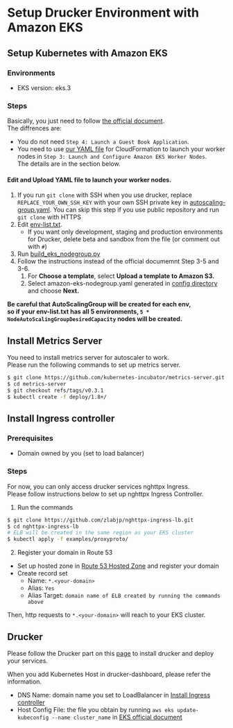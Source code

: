 # Setup Drucker Environment with Amazon EKS
## Setup Kubernetes with Amazon EKS
### Environments
* EKS version: eks.3

### Steps

Basically, you just need to follow [the official document](https://docs.aws.amazon.com/eks/latest/userguide/getting-started.html).  
The diffrences are:

- You do not need `Step 4: Launch a Guest Book Application`.
- You need to use [our YAML file](https://github.com/drucker/drucker-parent/blob/master/config/amazon-eks-nodegroup.yaml) for CloudFormation to launch your worker nodes in `Step 3: Launch and Configure Amazon EKS Worker Nodes`.  
  The details are in the section below.

#### Edit and Upload YAML file to launch your worker nodes.
1. If you run `git clone` with SSH when you use drucker, replace `REPLACE_YOUR_OWN_SSH_KEY` with your own SSH private key in [autoscaling-group.yaml](https://github.com/drucker/drucker-parent/blob/master/config/autoscaling-group.yaml).
   You can skip this step if you use public repository and run `git clone` with HTTPS
2. Edit [env-list.txt](https://github.com/drucker/drucker-parent/blob/master/config/env-list.txt).
    - If you want only development, staging and production environments for Drucker, delete beta and sandbox from the file (or comment out with `#`)
3. Run [build_eks_nodegroup.py](https://github.com/drucker/drucker-parent/blob/master/config/build_eks_nodegroup.py)
4. Follow the instructions instead of the official documemnt Step 3-5 and 3-6.
    1. For **Choose a template**, select **Upload a template to Amazon S3.**
    2. Select amazon-eks-nodegroup.yaml generated in [config directory](https://github.com/drucker/drucker-parent/blob/master/config) and choose **Next.**

**Be careful that AutoScalingGroup will be created for each env,  
so if your env-list.txt has all 5 environments, `5 * NodeAutoScalingGroupDesiredCapacity` nodes will be created.**


## Install Metrics Server
You need to install metrics server for autoscaler to work.  
Please run the following commands to set up metrics server.

```bash
$ git clone https://github.com/kubernetes-incubator/metrics-server.git
$ cd metrics-server
$ git checkout refs/tags/v0.3.1
$ kubectl create -f deploy/1.8+/
```

## Install Ingress controller
### Prerequisites
- Domain owned by you (set to load balancer)

### Steps
For now, you can only access drucker services nghttpx Ingress.  
Please follow instructions below to set up nghttpx Ingress Controller.

1. Run the commands

```bash
$ git clone https://github.com/zlabjp/nghttpx-ingress-lb.git
$ cd nghttpx-ingress-lb
# ELB will be created in the same region as your EKS cluster
$ kubectl apply -f examples/proxyproto/
```

2. Register your domain in Route 53
- Set up hosted zone in [Route 53 Hosted Zone](https://console.aws.amazon.com/route53/home) and register your domain
- Create record set
  - Name: `*.<your-domain>`
  - Alias: `Yes`
  - Alias Target: `domain name of ELB created by running the commands above`

Then, http requests to `*.<your-domain>` will reach to your EKS cluster.

## Drucker
Please follow the Drucker part on this [page](https://github.com/drucker/drucker-parent/blob/master/docs/Installation.md) to install drucker and deploy your services.  

When you add Kubernetes Host in drucker-dashboard, please refer the information.

- DNS Name: domain name you set to LoadBalancer in [Install Ingress controller](https://github.com/rekcurd/drucker-parent/blob/master/docs/Installation-eks.md#install-ingress-controller)
- Host Config File: the file you obtain by running `aws eks update-kubeconfig --name cluster_name` in [EKS official document](https://docs.aws.amazon.com/eks/latest/userguide/getting-started.html)
